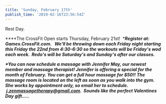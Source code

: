 ```yaml
---
title: 'Sunday, February 17th'
publish_time: '2019-02-16T23:56:54Z'
---
```


Rest Day.

***\*The CrossFit Open starts Thursday, February 21st!  ****Register at:
Games.CrossFit.com.   We'll be throwing down each Friday night starting
this Friday the 22nd from 4:30-6:30 so the workouts will be Friday's wod
each week.  Redo's will be Saturday's and Sunday's after our classes.***

***\*You can now schedule a massage with Jennifer May, our newest member
and massage therapist! Jennifer is offering a special for the month of
February. You can get a full hour massage for \$50!! The massage room is
located on the left as soon as you walk into the gym. She works by
appointment only, so email her to schedule.
 <j.zenmassagetherapy@gmail.com>.  Sounds like the perfect Valentines
Day gift.....***
